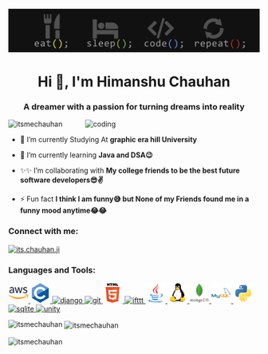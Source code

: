 ![logo](https://github.com/itsmechauhan/itsmechauhan/blob/main/mainbanner.jpeg)
<h1 align="center">Hi 👋, I'm Himanshu Chauhan</h1>
<h3 align="center">A dreamer with a passion for turning dreams into reality</h3>
<img align="right" alt="coding" width="350" src="https://cdn.dribbble.com/users/1063314/screenshots/3020974/tdsocial_dribbble.gif">
<p align="left"> <img src="https://komarev.com/ghpvc/?username=itsmechauhan&label=Profile%20views&color=0e75b6&style=flat" alt="itsmechauhan" /> </p>

- 🔭 I’m currently Studying At **graphic era hill University**

- 🌱 I’m currently learning **Java and DSA😉**

- ✨✨ I’m collaborating with **My college friends to be the best future software developers😎✌️**

- ⚡ Fun fact **I think I am funny😅 but None of my Friends found me in a funny mood anytime😂😂**

<h3 align="left">Connect with me:</h3>
<p align="left">
<a href="https://instagram.com/its.chauhan.ji" target="blank"><img align="center" src="https://raw.githubusercontent.com/rahuldkjain/github-profile-readme-generator/master/src/images/icons/Social/instagram.svg" alt="its.chauhan.ji" height="30" width="40" /></a>
</p>

<h3 align="left">Languages and Tools:</h3>
<p align="left"> <a href="https://aws.amazon.com" target="_blank" rel="noreferrer"> <img src="https://raw.githubusercontent.com/devicons/devicon/master/icons/amazonwebservices/amazonwebservices-original-wordmark.svg" alt="aws" width="40" height="40"/> </a> <a href="https://www.cprogramming.com/" target="_blank" rel="noreferrer"> <img src="https://raw.githubusercontent.com/devicons/devicon/master/icons/c/c-original.svg" alt="c" width="40" height="40"/> </a> <a href="https://www.djangoproject.com/" target="_blank" rel="noreferrer"> <img src="https://cdn.worldvectorlogo.com/logos/django.svg" alt="django" width="40" height="40"/> </a> <a href="https://git-scm.com/" target="_blank" rel="noreferrer"> <img src="https://www.vectorlogo.zone/logos/git-scm/git-scm-icon.svg" alt="git" width="40" height="40"/> </a> <a href="https://www.w3.org/html/" target="_blank" rel="noreferrer"> <img src="https://raw.githubusercontent.com/devicons/devicon/master/icons/html5/html5-original-wordmark.svg" alt="html5" width="40" height="40"/> </a> <a href="https://ifttt.com/" target="_blank" rel="noreferrer"> <img src="https://www.vectorlogo.zone/logos/ifttt/ifttt-ar21.svg" alt="ifttt" width="40" height="40"/> </a> <a href="https://www.java.com" target="_blank" rel="noreferrer"> <img src="https://raw.githubusercontent.com/devicons/devicon/master/icons/java/java-original.svg" alt="java" width="40" height="40"/> </a> <a href="https://www.linux.org/" target="_blank" rel="noreferrer"> <img src="https://raw.githubusercontent.com/devicons/devicon/master/icons/linux/linux-original.svg" alt="linux" width="40" height="40"/> </a> <a href="https://www.mongodb.com/" target="_blank" rel="noreferrer"> <img src="https://raw.githubusercontent.com/devicons/devicon/master/icons/mongodb/mongodb-original-wordmark.svg" alt="mongodb" width="40" height="40"/> </a> <a href="https://www.mysql.com/" target="_blank" rel="noreferrer"> <img src="https://raw.githubusercontent.com/devicons/devicon/master/icons/mysql/mysql-original-wordmark.svg" alt="mysql" width="40" height="40"/> </a> <a href="https://www.python.org" target="_blank" rel="noreferrer"> <img src="https://raw.githubusercontent.com/devicons/devicon/master/icons/python/python-original.svg" alt="python" width="40" height="40"/> </a> <a href="https://www.sqlite.org/" target="_blank" rel="noreferrer"> <img src="https://www.vectorlogo.zone/logos/sqlite/sqlite-icon.svg" alt="sqlite" width="40" height="40"/> </a> <a href="https://unity.com/" target="_blank" rel="noreferrer"> <img src="https://www.vectorlogo.zone/logos/unity3d/unity3d-icon.svg" alt="unity" width="40" height="40"/> </a> </p>

<p><img align="left" src="https://github-readme-stats.vercel.app/api/top-langs?username=itsmechauhan&show_icons=true&locale=en&layout=compact" alt="itsmechauhan" /></p>

<p>&nbsp;<img align="center" src="https://github-readme-stats.vercel.app/api?username=itsmechauhan&show_icons=true&locale=en" alt="itsmechauhan" /></p>

<p><img align="center" src="https://github-readme-streak-stats.herokuapp.com/?user=itsmechauhan&" alt="itsmechauhan" /></p>

